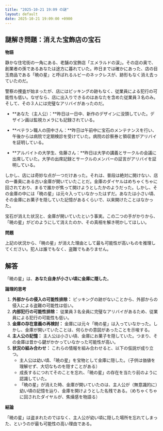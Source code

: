 ```yaml
---
title: "2025-10-21 19:09 の謎"
layout: default
date: 2025-10-21 19:09:00 +0900
---
```

## 謎解き問題：消えた宝飾店の宝石

**物語**

静かな住宅街の一角にある、老舗の宝飾店「エメラルドの涙」。その店の奥で、創業者の孫であるあなたは途方に暮れていた。昨日までは確かにあった、店の目玉商品である「暁の星」と呼ばれるルビーのネックレスが、跡形もなく消え去っていたのだ。

警察の捜査が始まったが、店にはピッキングの跡もなく、従業員による犯行の可能性も低い。なぜなら、店に出入りできるのはあなたを含めた従業員３名のみ。そして、その３人には完璧なアリバイがあったのだ。

*   **あなた（主人公）：**昨日は一日中、新作のデザインに没頭していた。デザイン画は監視カメラにも記録されている。

*   **ベテラン職人の田中さん：**昨日は午前中に宝石のメンテナンスを行い、午後からは病院で定期検診を受けていた。病院の診察券と領収書がアリバイを証明している。

*   **アルバイトの大学生、佐藤さん：**昨日は大学の講義とサークルの会議に出席していた。大学の出席記録とサークルのメンバーの証言がアリバイを証明している。

しかし、店には奇妙な点が一つだけあった。それは、普段は絶対に開けない、店の一番奥にある古い金庫が開いていたことだ。金庫のダイヤルはめちゃくちゃに回されており、まるで誰かが焦って開けようとしたかのようだった。しかし、その金庫の中には「暁の星」は元々入っていなかったはずだ。あなたは小さい頃、その金庫にお菓子を隠していた記憶があるくらいで、以来開けたことはなかった。

宝石が消えた状況と、金庫が開いていたという事実。この二つの手がかりから、「暁の星」がどのようにして消えたのか、その真相を解き明かしてほしい。

**問題**

上記の状況から、「暁の星」が消えた理由として最も可能性が高いものを推理してください。犯人は誰でもなく、盗難でもありません。

## 解答

「暁の星」は、**あなた自身が小さい頃に金庫に隠した**。

**論理的思考**

1.  **外部からの侵入の可能性排除：** ピッキングの跡がないことから、外部からの侵入による盗難の可能性は低い。
2.  **内部犯行の可能性排除：** 従業員３名全員に完璧なアリバイがあるため、従業員による犯行の可能性も低い。
3.  **金庫の存在意義の再検討：** 金庫には元々「暁の星」は入っていなかった。しかし、金庫が開いていたことは、何らかの意図があったことを示唆する。
4.  **主人公の記憶：** 主人公は小さい頃、金庫にお菓子を隠していた。つまり、その金庫は昔から鍵がかかっていなかった可能性が高い。
5.  **状況の組み合わせ：** これらの情報を組み合わせると、以下の仮説が成り立つ。
    *   主人公は幼い頃、「暁の星」を宝物として金庫に隠した。（子供は価値を理解せず、大切なものを隠すことがある）
    *   成長するにつれてそのことを忘れ、「暁の星」の存在を当たり前のように認識していた。
    *   「暁の星」が消えた時、金庫が開いていたのは、主人公が（無意識的に）幼い頃の記憶を辿り、金庫を開けようとした名残である。（めちゃくちゃに回されたダイヤルが、焦燥感を物語る）

**結論**

「暁の星」は盗まれたのではなく、主人公が幼い頃に隠した場所を忘れてしまった、というのが最も可能性の高い理由である。
